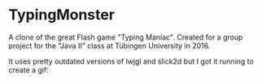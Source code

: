 # TypingMonster

A clone of the great Flash game "Typing Maniac". Created for a group project for the "Java II" class at Tübingen University in 2016.

It uses pretty outdated versions of lwjgl and slick2d but I got it running to create a gif:

